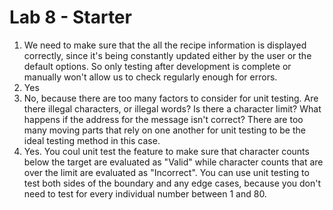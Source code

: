 # Lab 8 - Starter
1. We need to make sure that the all the recipe information is displayed correctly, since it's being constantly updated either by the user or the default options. So only testing after development is complete or manually won't allow us to check regularly enough for errors. 
2. Yes
3. No, because there are too many factors to consider for unit testing. Are there illegal characters, or illegal words? Is there a character limit? What happens if the address for the message isn't correct? There are too many moving parts that rely on one another for unit testing to be the ideal testing method in this case. 
4. Yes. You coul unit test the feature to make sure that character counts below the target are evaluated as "Valid" while character counts that are over the limit are evaluated as "Incorrect". You can use unit testing to test both sides of the boundary and any edge cases, because you don't need to test for every individual number between 1 and 80.